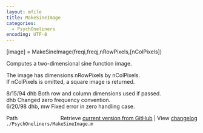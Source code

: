 ```yaml
---
layout: mfile
title: MakeSineImage
categories:
  - PsychOneliners
encoding: UTF-8
---
```


 [image] = MakeSineImage(freqi,freqj,nRowPixels,[nColPixels])  

 Computes a two-dimensional sine function image.  

 The image has dimensions nRowPixels by nColPixels.  
 If nColPixels is omitted, a square image is returned.  

 8/15/94        dhb     Both row and column dimensions used if passed.  
                dhb     Changed zero frequency convention.  
 6/20/98       dhb, mw Fixed error in zero handling case.  


<div class="code_header" style="text-align:right;">
  <span style="float:left;">Path&nbsp;&nbsp;</span> <span class="counter">Retrieve <a href=
  "https://raw.github.com/Psychtoolbox-3/Psychtoolbox-3/beta/./PsychOneliners/MakeSineImage.m">current version from GitHub</a> | View <a href=
  "https://github.com/Psychtoolbox-3/Psychtoolbox-3/commits/beta/./PsychOneliners/MakeSineImage.m">changelog</a></span>
</div>
<div class="code">
  <code>./PsychOneliners/MakeSineImage.m</code>
</div>
